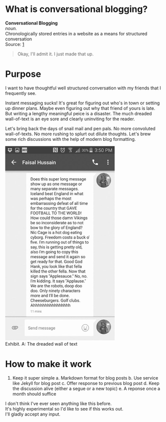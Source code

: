 # What is conversational blogging?

**Conversational Blogging**  
_noun._  
Chronologically stored entries in a website as a means for structured conversation  
Source: [1](https://www.youtube.com/watch?v=dQw4w9WgXcQ)  

> Okay, I'll admit it. I just made that up.

# Purpose
I want to have thoughtful well structured conversation with my friends that I frequently see.  
  
Instant messaging sucks! It's great for figuring out who's in town or setting up dinner plans. Maybe even figuring out why that friend of yours is late. But writing a lengthy meaningful peice is a disaster. The much dreaded wall-of-text is an eye sore and clearly uninviting for the reader.  
  
Let's bring back the days of snail mail and pen pals. No more convoluted wall-of-texts. No more rushing to splurt out dilute thoughts. Let's brew some rich discussions with the help of modern blog formatting.

![Exhibit. A](./img/00WallOfText.jpg)  
Exhibit. A: The dreaded wall of text  

# How to make it work
1. Keep it super simple
  a. Markdown format for blog posts
  b. Use service like Jekyll for blog post
  c. Offer response to previous blog post
  d. Keep the discussion alive (either a segue or a new topic)
  e. A reponse once a month should suffice
  

I don't think I've ever seen anything like this before.  
It's highly experimental so I'd like to see if this works out.  
I'll gladly accept any input.  

